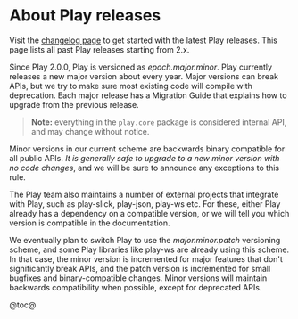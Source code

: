 <!--- Copyright (C) 2009-2020 Lightbend Inc. <https://www.lightbend.com> -->
# About Play releases

Visit the [changelog page](https://www.playframework.com/changelog) to get started with the latest Play releases. This page lists all past Play releases starting from 2.x.

Since Play 2.0.0, Play is versioned as *epoch.major.minor*. Play currently releases a new major version about every year. Major versions can break APIs, but we try to make sure most existing code will compile with deprecation. Each major release has a Migration Guide that explains how to upgrade from the previous release.

> **Note:** everything in the `play.core` package is considered internal API, and may change without notice.

Minor versions in our current scheme are backwards binary compatible for all public APIs. *It is generally safe to upgrade to a new minor version with no code changes*, and we will be sure to announce any exceptions to this rule.

The Play team also maintains a number of external projects that integrate with Play, such as play-slick, play-json, play-ws etc. For these, either Play already has a dependency on a compatible version, or we will tell you which version is compatible in the documentation.

We eventually plan to switch Play to use the *major.minor.patch* versioning scheme, and some Play libraries like play-ws are already using this scheme. In that case, the minor version is incremented for major features that don't significantly break APIs, and the patch version is incremented for small bugfixes and binary-compatible changes. Minor versions will maintain backwards compatibility when possible, except for deprecated APIs.

@toc@

